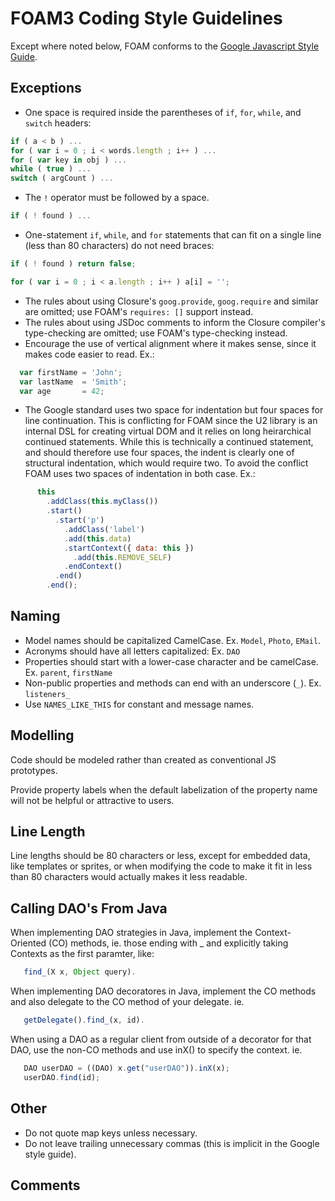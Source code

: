 # FOAM3 Coding Style Guidelines

Except where noted below, FOAM conforms to the [Google Javascript Style Guide](https://google.github.io/styleguide/jsguide.html).

## Exceptions
* One space is required inside the parentheses of `if`, `for`, `while`, and `switch` headers:
```javascript
if ( a < b ) ...
for ( var i = 0 ; i < words.length ; i++ ) ...
for ( var key in obj ) ...
while ( true ) ...
switch ( argCount ) ...
```
* The `!` operator must be followed by a space.
```javascript
if ( ! found ) ...
```
* One-statement `if`, `while`, and `for` statements that can fit on a single line (less than 80 characters) do not need braces:
```javascript
if ( ! found ) return false;

for ( var i = 0 ; i < a.length ; i++ ) a[i] = '';
```
* The rules about using Closure's `goog.provide`, `goog.require` and similar are
  omitted; use FOAM's `requires: []` support instead.
* The rules about using JSDoc comments to inform the Closure compiler's
  type-checking are omitted; use FOAM's type-checking instead.
* Encourage the use of vertical alignment where it makes sense, since it makes code easier to read. Ex.:
```javascript
  var firstName = 'John';
  var lastName  = 'Smith';
  var age       = 42;
```
* The Google standard uses two space for indentation but four spaces for line continuation. This is conflicting for FOAM since the U2 library is an internal DSL for creating virtual DOM and it relies on long heirarchical continued statements. While this is technically a continued statement, and should therefore use four spaces, the indent is clearly one of structural indentation, which would require two. To avoid the conflict FOAM uses two spaces of indentation in both case. Ex.:
```javascript
      this
        .addClass(this.myClass())
        .start()
          .start('p')
            .addClass('label')
            .add(this.data)
            .startContext({ data: this })
              .add(this.REMOVE_SELF)
            .endContext()
          .end()
        .end();
```

## Naming

* Model names should be capitalized CamelCase. Ex. `Model`, `Photo`, `EMail`.
* Acronyms should have all letters capitalized: Ex. `DAO`
* Properties should start with a lower-case character and be camelCase. Ex. `parent`, `firstName`
* Non-public properties and methods can end with an underscore (`_`). Ex. `listeners_`
* Use `NAMES_LIKE_THIS` for constant and message names.

## Modelling
Code should be modeled rather than created as conventional JS prototypes.

Provide property labels when the default labelization of the property name will not be helpful or attractive to users.

## Line Length
Line lengths should be 80 characters or less, except for embedded data, like templates or sprites, or when modifying the code to make it fit in less than 80 characters would actually makes it less readable.

## Calling DAO's From Java
When implementing DAO strategies in Java, implement the Context-Oriented (CO) methods, ie. those ending with _ and explicitly taking Contexts as the first paramter, like:
```javascript
   find_(X x, Object query).
```

When implementing DAO decoratores in Java, implement the CO methods and also delegate to the CO method of your delegate. ie.
```javascript
   getDelegate().find_(x, id).
```

When using a DAO as a regular client from outside of a decorator for that DAO, use the non-CO methods and use inX() to specify the context. ie.
```javascript
   DAO userDAO = ((DAO) x.get("userDAO")).inX(x);
   userDAO.find(id);
```

## Other
 * Do not quote map keys unless necessary.
 * Do not leave trailing unnecessary commas (this is implicit in the Google
   style guide).

## Comments

